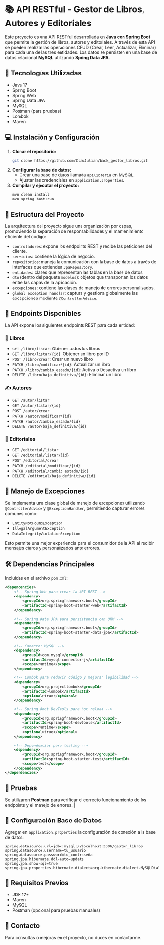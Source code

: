 # 📚 API RESTful - Gestor de Libros, Autores y Editoriales

Este proyecto es una API RESTful desarrollada en **Java con Spring Boot** que permite la gestión de libros, autores y editoriales. A través de esta API se pueden realizar las operaciones CRUD (Crear, Leer, Actualizar, Eliminar) para cada una de las tres entidades. Los datos se persisten en una base de datos relacional **MySQL** utilizando **Spring Data JPA**.

## 🚀 Tecnologías Utilizadas

- Java 17
- Spring Boot
- Spring Web
- Spring Data JPA
- MySQL
- Postman (para pruebas)
- Lombok
- Maven

## 💻 Instalación y Configuración

1. **Clonar el repositorio:**
   ```bash
   git clone https://github.com/ClauJulian/back_gestor_libros.git
   ```
2. **Configurar la base de datos:**
   - Crear una base de datos llamada `apilibreria` en MySQL.
   - Ajustar las credenciales en `application.properties`.
3. **Compilar y ejecutar el proyecto:**
   ```bash
   mvn clean install
   mvn spring-boot:run
   ```

## 📁 Estructura del Proyecto

La arquitectura del proyecto sigue una organización por capas, promoviendo la separación de responsabilidades y el mantenimiento eficiente del código:

- `controladores`: expone los endpoints REST y recibe las peticiones del cliente.
- `servicios`: contiene la lógica de negocio.
- `repositorios`: maneja la comunicación con la base de datos a través de interfaces que extienden `JpaRepository`.
- `entidades`: clases que representan las tablas en la base de datos.
- `dto` (dentro del paquete `modelos`): objetos que transportan los datos entre las capas de la aplicación.
- `excepciones`: contiene las clases de manejo de errores personalizados.
- `global exception handler`: captura y gestiona globalmente las excepciones mediante `@ControllerAdvice`.

## 🔧 Endpoints Disponibles

La API expone los siguientes endpoints REST para cada entidad:

### 📖 Libros

- `GET /libro/listar`: Obtener todos los libros
- `GET /libro/listar/{id}`: Obtener un libro por ID
- `POST /libro/crear`: Crear un nuevo libro
- `PATCH /libro/modificar/{id}`: Actualizar un libro
- `PATCH /libro/cambio_estado/{id}`: Activa o Desactiva un libro
- `DELETE /libro/baja_definitiva/{id}`: Eliminar un libro

### ✍️ Autores

- `GET /autor/listar`
- `GET /autor/listar/{id}`
- `POST /autor/crear`
- `PATCH /autor/modificar/{id}`
- `PATCH /autor/cambio_estado/{id}`
- `DELETE /autor/baja_definitiva/{id}`

### 🏢 Editoriales

- `GET /editorial/listar`
- `GET /editorial/listar/{id}`
- `POST /editorial/crear`
- `PATCH /editorial/modificar/{id}`
- `PATCH /editorial/cambio_estado/{id}`
- `DELETE /editorial/baja_definitiva/{id}`

## 🔐 Manejo de Excepciones

Se implementa una clase global de manejo de excepciones utilizando `@ControllerAdvice` y `@ExceptionHandler`, permitiendo capturar errores comunes como:

- `EntityNotFoundException`
- `IllegalArgumentException`
- `DataIntegrityViolationException`

Esto permite una mejor experiencia para el consumidor de la API al recibir mensajes claros y personalizados ante errores.

## 🛠 Dependencias Principales

Incluidas en el archivo `pom.xml`:

```xml
<dependencies>
    <!-- Spring Web para crear la API REST -->
    <dependency>
        <groupId>org.springframework.boot</groupId>
        <artifactId>spring-boot-starter-web</artifactId>
    </dependency>

    <!-- Spring Data JPA para persistencia con ORM -->
    <dependency>
        <groupId>org.springframework.boot</groupId>
        <artifactId>spring-boot-starter-data-jpa</artifactId>
    </dependency>

    <!-- Conector MySQL -->
    <dependency>
        <groupId>com.mysql</groupId>
        <artifactId>mysql-connector-j</artifactId>
        <scope>runtime</scope>
    </dependency>

    <!-- Lombok para reducir código y mejorar legibilidad -->
    <dependency>
        <groupId>org.projectlombok</groupId>
        <artifactId>lombok</artifactId>
        <optional>true</optional>
    </dependency>

    <!-- Spring Boot DevTools para hot reload -->
    <dependency>
        <groupId>org.springframework.boot</groupId>
        <artifactId>spring-boot-devtools</artifactId>
        <scope>runtime</scope>
        <optional>true</optional>
    </dependency>

    <!-- Dependencias para testing -->
    <dependency>
        <groupId>org.springframework.boot</groupId>
        <artifactId>spring-boot-starter-test</artifactId>
        <scope>test</scope>
    </dependency>
</dependencies>
```

## 🧪 Pruebas

Se utilizaron **Postman**  para verificar el correcto funcionamiento de los endpoints y el manejo de errores.
          |

## 💾 Configuración Base de Datos

Agregar en `application.properties` la configuración de conexión a la base de datos:

```properties
spring.datasource.url=jdbc:mysql://localhost:3306/gestor_libros
spring.datasource.username=tu_usuario
spring.datasource.password=tu_contraseña
spring.jpa.hibernate.ddl-auto=update
spring.jpa.show-sql=true
spring.jpa.properties.hibernate.dialect=org.hibernate.dialect.MySQLDialect
```

## 📌 Requisitos Previos

- JDK 17+
- Maven
- MySQL
- Postman (opcional para pruebas manuales)

## 👋 Contacto
Para consultas o mejoras en el proyecto, no dudes en contactarme.